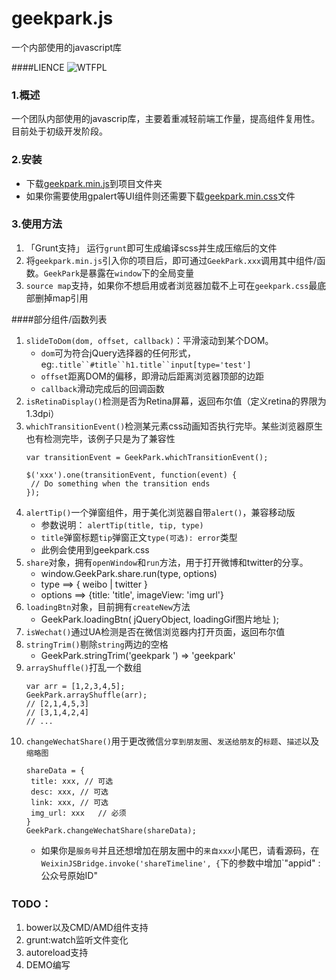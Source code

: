 geekpark.js
===========

一个内部使用的javascript库

####LIENCE
![WTFPL](http://www.wtfpl.net/wp-content/uploads/2012/12/wtfpl-badge-4.png)

### 1.概述
一个团队内部使用的javascrip库，主要着重减轻前端工作量，提高组件复用性。目前处于初级开发阶段。
### 2.安装

* 下载[geekpark.min.js](https://raw.githubusercontent.com/GeekPark/geekpark.js/master/assets/javascript/geekpark.min.js)到项目文件夹
* 如果你需要使用gpalert等UI组件则还需要下载[geekpark.min.css](https://raw.githubusercontent.com/GeekPark/geekpark.js/master/assets/javascript/geekpark.min.js)文件
 

### 3.使用方法
1. 「Grunt支持」
  运行`grunt`即可生成编译scss并生成压缩后的文件
2. 将`geekpark.min.js`引入你的项目后，即可通过`GeekPark.xxx`调用其中组件/函数。`GeekPark`是暴露在`window`下的全局变量
3. `source map`支持，如果你不想启用或者浏览器加载不上可在`geekpark.css`最底部删掉map引用

####部分组件/函数列表
1. `slideToDom(dom, offset, callback)`：平滑滚动到某个DOM。 
	- `dom`可为符合jQuery选择器的任何形式，eg:`.title``#title``h1.title``input[type='test']`
	- `offset`距离DOM的偏移，即滑动后距离浏览器顶部的边距
	- `callback`滑动完成后的回调函数
2. `isRetinaDisplay()`检测是否为Retina屏幕，返回布尔值（定义retina的界限为1.3dpi）
3. `whichTransitionEvent()`检测某元素css动画知否执行完毕。某些浏览器原生也有检测完毕，该例子只是为了兼容性
	```
	var transitionEvent = GeekPark.whichTransitionEvent();
	
   $('xxx').one(transitionEvent, function(event) {
     // Do something when the transition ends
   });
	```
4. `alertTip()`一个弹窗组件，用于美化浏览器自带`alert()`，兼容移动版
	- 参数说明： `alertTip(title, tip, type)`
	- `title`弹窗标题`tip`弹窗正文`type(可选): error`类型
	- 此例会使用到geekpark.css
5. `share`对象，拥有`openWindow`和`run`方法，用于打开微博和twitter的分享。
	- window.GeekPark.share.run(type, options)
	- type ==> { weibo | twitter }
	- options ==> {title: 'title', imageView: 'img url'}
6. `loadingBtn`对象，目前拥有`createNew`方法
	- GeekPark.loadingBtn( jQueryObject, loadingGif图片地址 );
7. `isWechat()`通过UA检测是否在微信浏览器内打开页面，返回布尔值
8. `stringTrim()`剔除`string`两边的空格
	- GeekPark.stringTrim('geekpark ') => 'geekpark'
9. `arrayShuffle()`打乱一个数组
	```
	var arr = [1,2,3,4,5];
	GeekPark.arrayShuffle(arr);
	// [2,1,4,5,3]
	// [3,1,4,2,4]
	// ... 
	```
10. `changeWechatShare()`用于更改微信`分享到朋友圈`、`发送给朋友`的`标题`、`描述`以及`缩略图`
	```
	shareData = {
     title: xxx, // 可选
     desc: xxx, // 可选
     link: xxx, // 可选
     img_url: xxx   // 必须
  	}
  	GeekPark.changeWechatShare(shareData);
	```
	- 如果你是`服务号`并且还想增加在朋友圈中的`来自xxx`小尾巴，请看源码，在`WeixinJSBridge.invoke('shareTimeline', {`下的参数中增加`"appid" : 公众号原始ID"

### TODO：
1. bower以及CMD/AMD组件支持
2. grunt:watch监听文件变化
3. autoreload支持
4. DEMO编写
